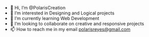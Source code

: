 - 👋 Hi, I’m @PolarisCreation
- 👀 I’m interested in Designing and Logical projects
- 🌱 I’m currently learning Web Development
- 💞️ I’m looking to collaborate on creative and responsive projects
- 📫 How to reach me in my email polarisreyes@gmail.com


<!---
PolarisCreation/PolarisCreation is a ✨ special ✨ repository because its `README.md` (this file) appears on your GitHub profile.
You can click the Preview link to take a look at your changes.
--->

